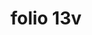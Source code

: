 ---
layout: edition
title: folio 13v
manuscript: Florence, Biblioteca Marucelliana, Carte Rajna XIX.15
sigla: R
iip: r0013v.tif
milestone: 26
---